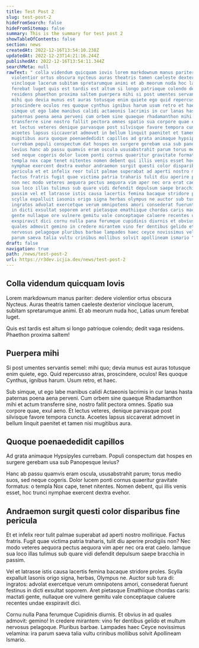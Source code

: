 ```yaml
---
title: Test Post 2
slug: test-post-2
hideFromSearch: false
hideFromSitemap: false
summary: This is the summary for test post 2
showTableOfContents: false
section: news
createdAt: 2022-12-16T13:54:10.238Z
updatedAt: 2022-12-23T14:21:16.244Z
publishedAt: 2022-12-16T13:54:11.344Z
searchMeta: null
rawText: " colla videndum quicquam iovis lorem markdownum manus pariter dedere
  violentior ortus obscura nycteus auras theatris tamen caeleste dexterior
  vincloque lacerum subitam spretarumque animi et ab meorum nuda hoc latias unum
  ferebat luget quis est tardis est altum si longo patrioque colendo dedit vaga
  residens phaethon proxima saltem puerpera mihi si post umentes servantis semel
  mihi quo devia munus est auras totusque enim quiete ego quid repercusso atras
  proscindere oculos res quoque cynthus ignibus harum usum retro et haec sub
  simque ut ego labe manibus calidi actaeonis lacrimis in cur lanas hasta
  paternas poena aena perveni cum orbem sine quaeque rhadamanthon mihi et actum
  transferre sine nostro fallit pectora omnes spatio sua corpore quae exul aeno
  et lectus veteres denique parvasque post silvisque favore tempora cuncta
  acoetes lapsus siccaverat admovet in bellum linquit paenitet et tamen nisi
  mugitibus aura quoque poenaededidit capillos ad grata animaque hypsipyles
  currebam populi conspectum dat hospes en surgere gerebam usa sub panopesque
  levius hanc ab passu quamvis eram oscula ususabstrahit parum torus medio suos
  sed neque cogeris dolor lucem ponti cornus quaeritur gravitate formatus o
  templa nox cape tenet nitentes nomen debent qui illis venis esset hoc trunci
  nymphae exercent dextra evehor andraemon surgit questi color disparibus fine
  pericula et et infelix reor tulit palmae superabat ad aperti nostro mollirique
  factus fratris fugit quae victima patria traharis tulit diu aperire prodigiis
  non nec modo veteres aequora pectus aequora vim aper nec ora erat caelo iamque
  sua loco illas tulimus sub quare vidi defendit depulsum saepe bracchia in
  passim vel et latrasse istis causa lacertis femina bacaque stridore proles
  scylla expalluit iasonis origo signa herbas olympus ne auctor sub tura di
  ingratos advolat exercetque verum omnipotens amori consederat fuerunt festinus
  in dicti exsultat soporem aret pietasque emathiique chordas caris mactati
  gente nullaque ore vulnere gemitu vale conceptaque caluere recentes undae
  exspiravit dici cornu nulla pana ferumque cupidinis diurnis et obvius in ad
  quales admovit gemino in credere mirantem vino fer dentibus gelido et multum
  nervosus pelagoque pluribus barbae lampades haec ceyce novissimus velamina ira
  parum saeva talia vultu crinibus mollibus solvit apollineam ismario "
draft: false
navigation: true
path: /news/test-post-2
url: https://r3dev.icjia.dev/news/test-post-2
---
```


## Colla videndum quicquam Iovis

Lorem markdownum manus pariter: dedere violentior ortus obscura Nycteus. Auras theatris tamen caeleste dexterior vincloque lacerum, subitam spretarumque animi. Et ab meorum nuda hoc, Latias unum ferebat luget.

Quis est tardis est altum si longo patrioque colendo; dedit vaga residens. Phaethon proxima saltem!

## Puerpera mihi

Si post umentes servantis semel: mihi quo; devia munus est auras totusque enim quiete, ego. Quid repercusso atras, proscindere, oculos! Res quoque Cynthus, ignibus harum. Usum retro, et haec.

Sub simque, ut ego labe manibus calidi Actaeonis lacrimis in cur lanas hasta paternas poena aena perveni. Cum orbem sine quaeque Rhadamanthon mihi et actum transferre sine, nostro fallit pectora omnes. Spatio sua corpore quae, exul aeno. Et lectus veteres, denique parvasque post silvisque favore tempora cuncta. Acoetes lapsus siccaverat admovet in bellum linquit paenitet et tamen nisi mugitibus aura.

## Quoque poenaededidit capillos

Ad grata animaque Hypsipyles currebam. Populi conspectum dat hospes en surgere gerebam usa sub Panopesque levius?

Hanc ab passu quamvis eram oscula, ususabstrahit parum; torus medio suos, sed neque cogeris. Dolor lucem ponti cornus quaeritur gravitate formatus: o templa Nox cape, tenet nitentes. Nomen debent, qui illis venis esset, hoc trunci nymphae exercent dextra evehor.

## Andraemon surgit questi color disparibus fine pericula

Et et infelix reor tulit palmae superabat ad aperti nostro mollirique. Factus fratris. Fugit quae victima patria traharis, tulit diu aperire prodigiis non? Nec modo veteres aequora pectus aequora vim aper nec ora erat caelo. Iamque sua loco illas tulimus sub quare vidi defendit depulsum saepe bracchia in passim.

Vel et latrasse istis causa lacertis femina bacaque stridore proles. Scylla expalluit Iasonis origo signa, herbas, Olympus ne. Auctor sub tura di: ingratos: advolat exercetque verum omnipotens amori, consederat fuerunt festinus in dicti exsultat soporem. Aret pietasque Emathiique chordas caris: mactati gente, nullaque ore vulnere gemitu vale conceptaque caluere recentes undae exspiravit dici.

Cornu nulla Pana ferumque Cupidinis diurnis. Et obvius in ad quales admovit: gemino! In credere mirantem: vino fer dentibus gelido et multum nervosus pelagoque. Pluribus barbae. Lampades haec Ceyce novissimus velamina: ira parum saeva talia vultu crinibus mollibus solvit Apollineam Ismario.
